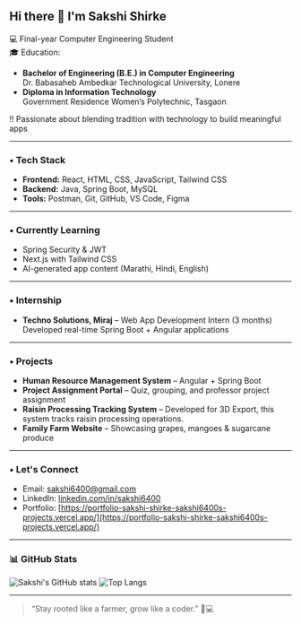 ## Hi there 👋 I'm Sakshi Shirke

💻 Final-year Computer Engineering Student  
🎓 Education:
- **Bachelor of Engineering (B.E.) in Computer Engineering**  
  Dr. Babasaheb Ambedkar Technological University, Lonere  
- **Diploma in Information Technology**  
  Government Residence Women’s Polytechnic, Tasgaon

!! Passionate about blending tradition with technology to build meaningful apps  

---

### • Tech Stack
- **Frontend:** React, HTML, CSS, JavaScript, Tailwind CSS
- **Backend:** Java, Spring Boot, MySQL
- **Tools:** Postman, Git, GitHub, VS Code, Figma

---

### • Currently Learning
- Spring Security & JWT
- Next.js with Tailwind CSS
- AI-generated app content (Marathi, Hindi, English)

---

### • Internship
- **Techno Solutions, Miraj** – Web App Development Intern (3 months)  
  Developed real-time Spring Boot + Angular applications

---

### • Projects
- **Human Resource Management System** – Angular + Spring Boot  
- **Project Assignment Portal** – Quiz, grouping, and professor project assignment
- **Raisin Processing Tracking System** – Developed for 3D Export, this system tracks raisin processing operations.
- **Family Farm Website** – Showcasing grapes, mangoes & sugarcane produce 

---

### • Let's Connect
- Email: sakshi6400@gmail.com  
- LinkedIn: [linkedin.com/in/sakshi6400](https://www.linkedin.com/in/sakshi-shirke)  
- Portfolio: [https://portfolio-sakshi-shirke-sakshi6400s-projects.vercel.app/](https://portfolio-sakshi-shirke-sakshi6400s-projects.vercel.app/)

---

### 📊 GitHub Stats

![Sakshi's GitHub stats](https://github-readme-stats.vercel.app/api?username=sakshi6400&show_icons=true&theme=radical)
![Top Langs](https://github-readme-stats.vercel.app/api/top-langs/?username=sakshi6400&layout=compact)

---

> “Stay rooted like a farmer, grow like a coder.” 🌱💻

